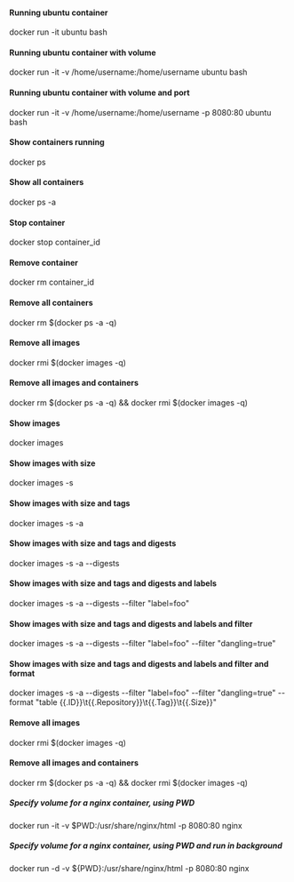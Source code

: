 #### Running ubuntu container

docker run -it ubuntu bash

#### Running ubuntu container with volume

docker run -it -v /home/username:/home/username ubuntu bash

#### Running ubuntu container with volume and port

docker run -it -v /home/username:/home/username -p 8080:80 ubuntu bash

#### Show containers running

docker ps

#### Show all containers

docker ps -a

#### Stop container

docker stop container_id

#### Remove container

docker rm container_id

#### Remove all containers

docker rm $(docker ps -a -q)

#### Remove all images

docker rmi $(docker images -q)

#### Remove all images and containers

docker rm $(docker ps -a -q) && docker rmi $(docker images -q)

#### Show images

docker images

#### Show images with size

docker images -s

#### Show images with size and tags

docker images -s -a

#### Show images with size and tags and digests

docker images -s -a --digests

#### Show images with size and tags and digests and labels

docker images -s -a --digests --filter "label=foo"

#### Show images with size and tags and digests and labels and filter

docker images -s -a --digests --filter "label=foo" --filter "dangling=true"

#### Show images with size and tags and digests and labels and filter and format

docker images -s -a --digests --filter "label=foo" --filter "dangling=true" --format "table {{.ID}}\t{{.Repository}}\t{{.Tag}}\t{{.Size}}"

#### Remove all images

docker rmi $(docker images -q)

#### Remove all images and containers

docker rm $(docker ps -a -q) && docker rmi $(docker images -q)

##### Specify volume for a nginx container, using PWD

docker run -it -v $PWD:/usr/share/nginx/html -p 8080:80 nginx

##### Specify volume for a nginx container, using PWD and run in background

docker run -d -v ${PWD}:/usr/share/nginx/html -p 8080:80 nginx


